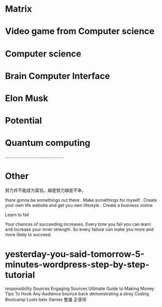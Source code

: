 # Matrix 

# Video game from Computer science 

# Computer science  

# Brain Computer Interface

# Elon Musk

# Potential

# Quantum computing 


................................................

# Other 

努力并不能成为富翁。越是努力越是不幸。

there gonna be somethings  out there .       Make somethings for myself .  Create your own life webstie and get you own lifestyle .      Create a business online. 

Learn to fail 

Your chances of succeeding increases. Every time you fail you can learn and increase your inner strength. So every failure can make you more and more likely to succeed.


# yesterday-you-said-tomorrow-5-minutes-wordpress-step-by-step-tutorial
responsibility
Sources 
Engaging Sources
Ultimate Guide to Making Money 
Tips To Hook Any Audience 
bounce back demonstrating a stroy 
Coding Bootcamp
Losts bets Games 
整蛊 正骨师 












